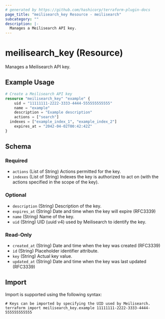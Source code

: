 ```yaml
---
# generated by https://github.com/hashicorp/terraform-plugin-docs
page_title: "meilisearch_key Resource - meilisearch"
subcategory: ""
description: |-
  Manages a Meilisearch API key.
---
```


# meilisearch_key (Resource)

Manages a Meilisearch API key.

## Example Usage

```terraform
# Create a Meilisearch API key
resource "meilisearch_key" "example" {
	uid = "11111111-2222-3333-4444-555555555555"
	name = "example"
	description = "Example description"
	actions = ["search"]
  indexes = ["example_index_1", "example_index_2"]
	expires_at = "2042-04-02T00:42:42Z"
}
```

<!-- schema generated by tfplugindocs -->
## Schema

### Required

- `actions` (List of String) Actions permitted for the key.
- `indexes` (List of String) Indexes the key is authorized to act on (with the actions specified in the scope of the key).

### Optional

- `description` (String) Description of the key.
- `expires_at` (String) Date and time when the key will expire (RFC3339)
- `name` (String) Name of the key.
- `uid` (String) UID (uuid v4) used by Meilisearch to identify the key.

### Read-Only

- `created_at` (String) Date and time when the key was created (RFC3339)
- `id` (String) Placeholder identifier attribute.
- `key` (String) Actual key value.
- `updated_at` (String) Date and time when the key was last updated (RFC3339)

## Import

Import is supported using the following syntax:

```shell
# Keys can be imported by specifying the UID used by Meilisearch.
terraform import meilisearch_key.example 11111111-2222-3333-4444-555555555555
```
